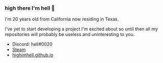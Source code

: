 ### high there I'm hell 👋

I'm 20 years old from California now residing in Texas.  
  
I've yet to start developing a project I'm excited about so until then all my  
repositories will probably be useless and uninteresting to you.  

- Discord: hell#0020
- [Steam](https://www.steamcommunity.com/id/highimhell)
- [highimhell.github.io](https://highimhell.github.io)

<!--
**highimhell/highimhell** is a ✨ _special_ ✨ repository because its `README.md` (this file) appears on your GitHub profile.

Here are some ideas to get you started:

- 🔭 I’m currently working on ...
- 🌱 I’m currently learning ...
- 👯 I’m looking to collaborate on ...
- 🤔 I’m looking for help with ...
- 💬 Ask me about ...
- 📫 How to reach me: ...
- 😄 Pronouns: ...
- ⚡ Fun fact: ...
-->
